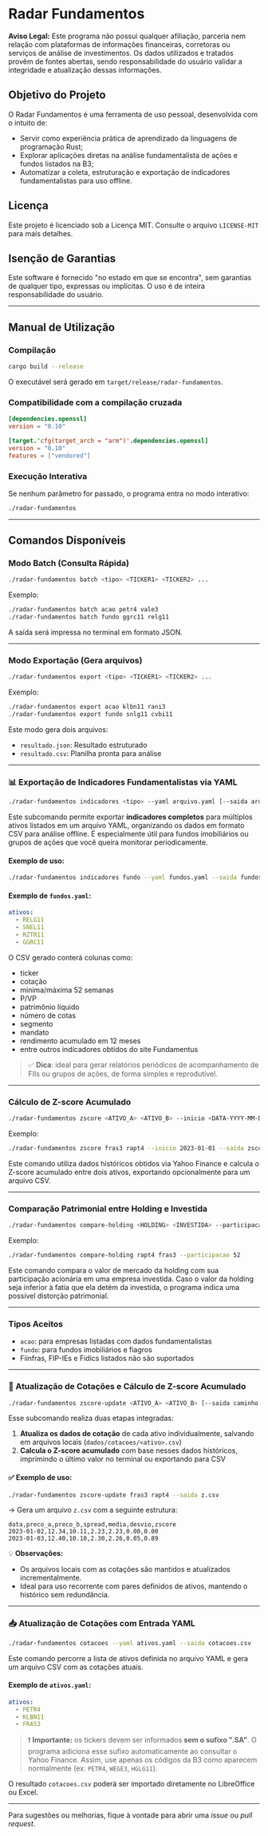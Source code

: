 # Radar Fundamentos

**Aviso Legal:** Este programa não possui qualquer afiliação, parceria nem relação com plataformas de informações financeiras, corretoras ou serviços de análise de investimentos. Os dados utilizados e tratados provêm de fontes abertas, sendo responsabilidade do usuário validar a integridade e atualização dessas informações.

## Objetivo do Projeto

O Radar Fundamentos é uma ferramenta de uso pessoal, desenvolvida com o intuito de:

* Servir como experiência prática de aprendizado da linguagens de programação Rust;
* Explorar aplicações diretas na análise fundamentalista de ações e fundos listados na B3;
* Automatizar a coleta, estruturação e exportação de indicadores fundamentalistas para uso offline.

## Licença

Este projeto é licenciado sob a Licença MIT. Consulte o arquivo `LICENSE-MIT` para mais detalhes.

## Isenção de Garantias

Este software é fornecido "no estado em que se encontra", sem garantias de qualquer tipo, expressas ou implícitas. O uso é de inteira responsabilidade do usuário.

---

## Manual de Utilização

### Compilação

```bash
cargo build --release
```

O executável será gerado em `target/release/radar-fundamentos`.

### Compatibilidade com a compilação cruzada

```toml
[dependencies.openssl]
version = "0.10"

[target.'cfg(target_arch = "arm")'.dependencies.openssl]
version = "0.10"
features = ["vendored"]
```

### Execução Interativa

Se nenhum parâmetro for passado, o programa entra no modo interativo:

```bash
./radar-fundamentos
```

---

## Comandos Disponíveis

### Modo Batch (Consulta Rápida)

```bash
./radar-fundamentos batch <tipo> <TICKER1> <TICKER2> ...
```

Exemplo:

```bash
./radar-fundamentos batch acao petr4 vale3
./radar-fundamentos batch fundo ggrc11 relg11
```

A saída será impressa no terminal em formato JSON.

---

### Modo Exportação (Gera arquivos)

```bash
./radar-fundamentos export <tipo> <TICKER1> <TICKER2> ...
```

Exemplo:

```bash
./radar-fundamentos export acao klbn11 rani3
./radar-fundamentos export fundo snlg11 cvbi11
```

Este modo gera dois arquivos:

* `resultado.json`: Resultado estruturado
* `resultado.csv`: Planilha pronta para análise

---

### 📊 Exportação de Indicadores Fundamentalistas via YAML

```bash
./radar-fundamentos indicadores <tipo> --yaml arquivo.yaml [--saida arquivo.csv]
```

Este subcomando permite exportar **indicadores completos** para múltiplos ativos listados em um arquivo YAML, organizando os dados em formato CSV para análise offline. É especialmente útil para fundos imobiliários ou grupos de ações que você queira monitorar periodicamente.

#### Exemplo de uso:

```bash
./radar-fundamentos indicadores fundo --yaml fundos.yaml --saida fundos.csv
```

#### Exemplo de `fundos.yaml`:

```yaml
ativos:
  - RELG11
  - SNEL11
  - RZTR11
  - GGRC11
```

O CSV gerado conterá colunas como:

* ticker
* cotação
* mínima/máxima 52 semanas
* P/VP
* patrimônio líquido
* número de cotas
* segmento
* mandato
* rendimento acumulado em 12 meses
* entre outros indicadores obtidos do site Fundamentus

> ✅ **Dica**: ideal para gerar relatórios periódicos de acompanhamento de FIIs ou grupos de ações, de forma simples e reprodutível.

---

### Cálculo de Z-score Acumulado

```bash
./radar-fundamentos zscore <ATIVO_A> <ATIVO_B> --inicio <DATA-YYYY-MM-DD> [--saida caminho.csv]
```

Exemplo:

```bash
./radar-fundamentos zscore fras3 rapt4 --inicio 2023-01-01 --saida zscore.csv
```

Este comando utiliza dados históricos obtidos via Yahoo Finance e calcula o Z-score acumulado entre dois ativos, exportando opcionalmente para um arquivo CSV.

---

### Comparação Patrimonial entre Holding e Investida

```bash
./radar-fundamentos compare-holding <HOLDING> <INVESTIDA> --participacao <PORCENTAGEM>
```

Exemplo:

```bash
./radar-fundamentos compare-holding rapt4 fras3 --participacao 52
```

Este comando compara o valor de mercado da holding com sua participação acionária em uma empresa investida. Caso o valor da holding seja inferior à fatia que ela detém da investida, o programa indica uma possível distorção patrimonial.

---

### Tipos Aceitos

* `acao`: para empresas listadas com dados fundamentalistas
* `fundo`: para fundos imobiliários e fiagros
* Fiinfras, FIP-IEs e Fidics listados não são suportados

---

### 🔄 Atualização de Cotações e Cálculo de Z-score Acumulado

```bash
./radar-fundamentos zscore-update <ATIVO_A> <ATIVO_B> [--saida caminho.csv]
```

Esse subcomando realiza duas etapas integradas:

1. **Atualiza os dados de cotação** de cada ativo individualmente, salvando em arquivos locais (`dados/cotacoes/<ativo>.csv`)
2. **Calcula o Z-score acumulado** com base nesses dados históricos, imprimindo o último valor no terminal ou exportando para CSV

#### ✅ Exemplo de uso:

```bash
./radar-fundamentos zscore-update fras3 rapt4 --saida z.csv
```

→ Gera um arquivo `z.csv` com a seguinte estrutura:

```csv
data,preco_a,preco_b,spread,media,desvio,zscore
2023-01-02,12.34,10.11,2.23,2.23,0.00,0.00
2023-01-03,12.40,10.10,2.30,2.26,0.05,0.89
```

💡 **Observações:**

* Os arquivos locais com as cotações são mantidos e atualizados incrementalmente.
* Ideal para uso recorrente com pares definidos de ativos, mantendo o histórico sem redundância.

---

### 📥 Atualização de Cotações com Entrada YAML

```bash
./radar-fundamentos cotacoes --yaml ativos.yaml --saida cotacoes.csv
```

Este comando percorre a lista de ativos definida no arquivo YAML e gera um arquivo CSV com as cotações atuais.

#### Exemplo de `ativos.yaml`:

```yaml
ativos:
  - PETR4
  - KLBN11
  - FRAS3
```

> ❗ **Importante:** os tickers devem ser informados **sem o sufixo ".SA"**. O programa adiciona esse sufixo automaticamente ao consultar o Yahoo Finance. Assim, use apenas os códigos da B3 como aparecem normalmente (ex: `PETR4`, `WEGE3`, `HGLG11`).

O resultado `cotacoes.csv` poderá ser importado diretamente no LibreOffice ou Excel.

---

Para sugestões ou melhorias, fique à vontade para abrir uma *issue* ou *pull request*.
